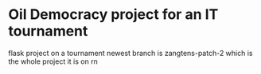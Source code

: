 # Oil Democracy project for an IT tournament
flask project on a tournament
newest branch is zangtens-patch-2 which is the whole project it is on rn
